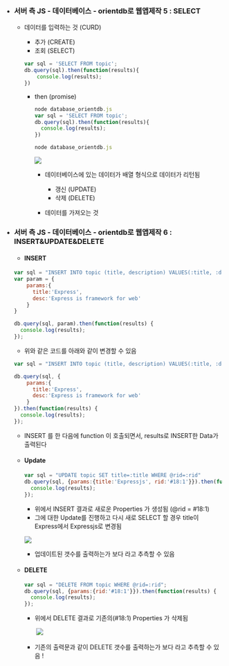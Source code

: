 - ### 서버 측 JS - 데이터베이스 - orientdb로 웹앱제작 5 : SELECT

  - 데이터를 입력하는 것 (CURD)

    - 추가 (CREATE)
    - 조회 (SELECT)

    ```js
    var sql = 'SELECT FROM topic';
    db.query(sql).then(function(results){
    	console.log(results);
    })
    ```

    - then (promise)

      ```js
      node database_orientdb.js
      var sql = 'SELECT FROM topic';
      db.query(sql).then(function(results){
      	console.log(results);
      })
      ```

      ```js
      node database_orientdb.js
      ```

      ![](https://github.com/antaehyeon/WinterVacation_Project/blob/master/Image/%EC%8A%A4%ED%81%AC%EB%A6%B0%EC%83%B7%202018-01-05%20%EC%98%A4%ED%9B%84%205.34.25.png)

      - 데이터베이스에 있는 데이터가 배열 형식으로 데이터가 리턴됨

        - 갱신 (UPDATE)
        - 삭제 (DELETE)

      - 데이터를 가져오는 것


- ### 서버 측 JS - 데이터베이스 - orientdb로 웹앱제작 6 : INSERT&UPDATE&DELETE

  - #### INSERT

  ```js
  var sql = "INSERT INTO topic (title, description) VALUES(:title, :desc)";
  var param = {
      params:{
        title:'Express',
        desc:'Express is framework for web'
      }
  }

  db.query(sql, param).then(function(results) {
    console.log(results);
  });
  ```

    - 위와 같은 코드를 아래와 같이 변경할 수 있음

  ```js
  var sql = "INSERT INTO topic (title, description) VALUES(:title, :desc)";

  db.query(sql, {
      params:{
        title:'Express',
        desc:'Express is framework for web'
      }
  }).then(function(results) {
    console.log(results);
  });
  ```

    - INSERT 를 한 다음에 function 이 호출되면서, results로 INSERT한 Data가 출력된다

  - #### Update

    ```js
    var sql = "UPDATE topic SET title=:title WHERE @rid=:rid"
    db.query(sql, {params:{title:'Expressjs', rid:'#18:1'}}).then(function(results) {
      console.log(results);
    });
    ```

    - 위에서 INSERT 결과로 새로운 Properties 가 생성됨 (@rid = #18:1)
    - 그에 대한 Update를 진행하고 다시 새로 SELECT 할 경우
      title이 Express에서 Expressjs로 변경됨

    ![](https://github.com/antaehyeon/WinterVacation_Project/blob/master/Image/%EC%8A%A4%ED%81%AC%EB%A6%B0%EC%83%B7%202018-01-05%20%EC%98%A4%ED%9B%84%206.51.42.png)

    - 업데이트된 갯수를 출력하는가 보다 라고 추측할 수 있음

  - #### DELETE

    ```js
    var sql = "DELETE FROM topic WHERE @rid=:rid";
    db.query(sql, {params:{rid:'#18:1'}}).then(function(results) {
      console.log(results);
    });
    ```

    - 위에서 DELETE 결과로 기존의(#18:1) Properties 가 삭제됨

      ​	![](https://github.com/antaehyeon/WinterVacation_Project/blob/master/Image/%EC%8A%A4%ED%81%AC%EB%A6%B0%EC%83%B7%202018-01-05%20%EC%98%A4%ED%9B%84%207.00.56.png) 

    - 기존의 출력문과 같이 DELETE 갯수를 출력하는가 보다 라고 추측할 수 있음 !